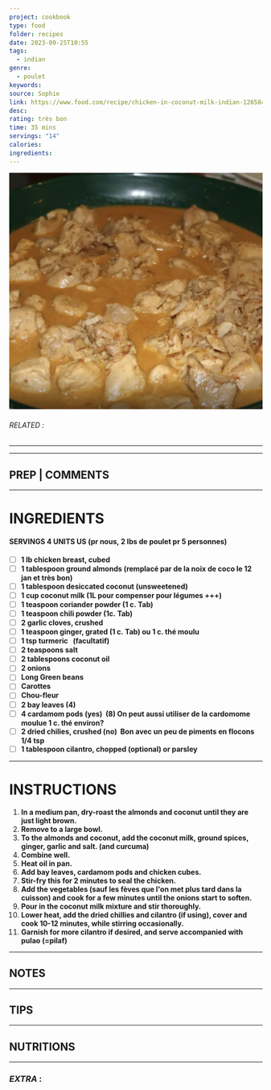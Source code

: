 ```yaml
---
project: cookbook
type: food
folder: recipes
date: 2023-09-25T10:55
tags:
  - indian
genre:
  - poulet
keywords: 
source: Sophie
link: https://www.food.com/recipe/chicken-in-coconut-milk-indian-126584
desc: 
rating: très bon
time: 35 mins
servings: "14"
calories: 
ingredients:
---
```


![IMAGE](image_328.png)

###### *RELATED* : 
---


---
## PREP | COMMENTS



---
# INGREDIENTS

#### **SERVINGS 4 UNITS US** **(pr nous, 2 lbs de poulet pr 5 personnes)**


- [ ] **1 lb chicken breast, cubed**
- [ ] **1 tablespoon ground almonds (remplacé par de la noix de coco le 12 jan et très bon)** 
- [ ] **1 tablespoon desiccated coconut (unsweetened)**
- [ ] **1 cup coconut milk (1L pour compenser pour légumes +++)**
- [ ] **1 teaspoon coriander powder (1 c. Tab)**
- [ ] **1 teaspoon chili powder (1c. Tab)**
- [ ] **2 garlic cloves, crushed** 
- [ ] **1 teaspoon ginger, grated (1 c. Tab) ou 1 c. thé moulu**
- [ ] **1 tsp turmeric   (facultatif)** 
- [ ] **2 teaspoons salt** 
- [ ] **2 tablespoons coconut oil**
- [ ] **2 onions**
- [ ] **Long Green beans** 
- [ ] **Carottes** 
- [ ] **Chou-fleur** 
- [ ] **2 bay leaves (4)**
- [ ] **4 cardamom pods (yes)  (8) On peut aussi utiliser de la cardomome moulue 1 c. thé environ?**
- [ ] **2 dried chilies, crushed (no)  Bon avec un peu de piments en flocons 1/4 tsp**
- [ ] **1 tablespoon cilantro, chopped (optional) or parsley**

---
# INSTRUCTIONS

1. **In a medium pan, dry-roast the almonds and coconut until they are just light brown.**
2. **Remove to a large bowl.**
3. **To the almonds and coconut, add the coconut milk, ground spices, ginger, garlic and salt. (and curcuma)**
4. **Combine well.**
5. **Heat oil in pan.**
6. **Add bay leaves, cardamom pods and chicken cubes.**
7. **Stir-fry this for 2 minutes to seal the chicken.**
8. **Add the vegetables (sauf les fèves que l'on met plus tard dans la cuisson) and cook for a few minutes until the onions start to soften.**
9. **Pour in the coconut milk mixture and stir thoroughly.**
10. **Lower heat, add the dried chillies and cilantro (if using), cover and cook 10-12 minutes, while stirring occasionally.**
11. **Garnish for more cilantro if desired, and serve accompanied with pulao (=pilaf)**

---
## NOTES



---
## TIPS



---
## NUTRITIONS



---
### *EXTRA* :



